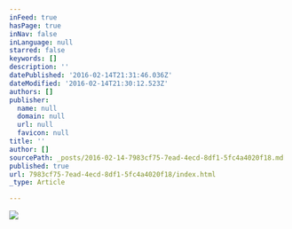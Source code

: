 ```yaml
---
inFeed: true
hasPage: true
inNav: false
inLanguage: null
starred: false
keywords: []
description: ''
datePublished: '2016-02-14T21:31:46.036Z'
dateModified: '2016-02-14T21:30:12.523Z'
authors: []
publisher:
  name: null
  domain: null
  url: null
  favicon: null
title: ''
author: []
sourcePath: _posts/2016-02-14-7983cf75-7ead-4ecd-8df1-5fc4a4020f18.md
published: true
url: 7983cf75-7ead-4ecd-8df1-5fc4a4020f18/index.html
_type: Article

---
```

![](https://the-grid-user-content.s3-us-west-2.amazonaws.com/53f634c8-2918-4823-92a2-5b24fe046c88.jpg)